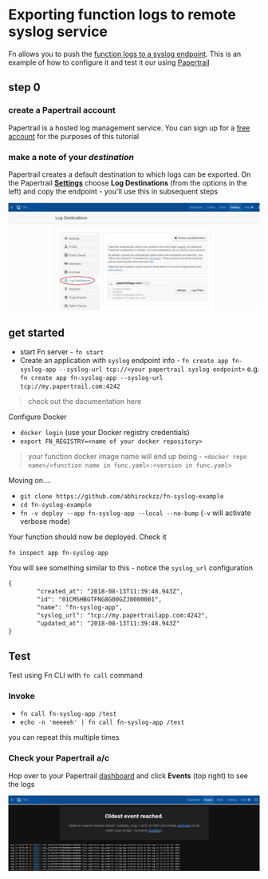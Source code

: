 # Exporting function logs to remote syslog service

Fn allows you to push the [function logs to a syslog endpoint](https://github.com/fnproject/fn/blob/master/docs/operating/logging.md#remote-syslog-for-functions). This is an example of how to configure it and test it our using [Papertrail](https://papertrailapp.com)

## step 0 

### create a Papertrail account

Papertrail is a hosted log management service. You can sign up for a [free account](https://papertrailapp.com/signup?plan=free) for the purposes of this tutorial

### make a note of your *destination*

Papertrail creates a default destination to which logs can be exported. On the Papertrail [**Settings**](https://papertrailapp.com/account) choose **Log Destinations** (from the options in the left) and copy the endpoint - you'll use this in subsequent steps

![](settings.jpg)

## get started

- start Fn server - `fn start`
- Create an application with `syslog` endpoint info - `fn create app fn-syslog-app --syslog-url tcp://<your papertrail syslog endpoint>` e.g. `fn create app fn-syslog-app --syslog-url tcp://my.papertrail.com:4242`

> check out the documentation here

Configure Docker

- `docker login` (use your Docker registry credentials)
- `export FN_REGISTRY=<name of your docker repository>`

> your function docker image name will end up being - `<docker repo name>/<function name in func.yaml>:<version in func.yaml>`

Moving on....

- `git clone https://github.com/abhirockzz/fn-syslog-example`
- `cd fn-syslog-example`
- `fn -v deploy --app fn-syslog-app --local --no-bump` (`-v` will activate verbose mode)

Your function should now be deployed. Check it

`fn inspect app fn-syslog-app`

You will see something similar to this - notice the `syslog_url` configuration

	{
	        "created_at": "2018-08-13T11:39:48.943Z",
	        "id": "01CMSHBGTFNG8G00GZJ0000001",
	        "name": "fn-syslog-app",
	        "syslog_url": "tcp://my.papertrailapp.com:4242",
	        "updated_at": "2018-08-13T11:39:48.943Z"
	}


## Test

Test using Fn CLI with `fn call` command

### Invoke

- `fn call fn-syslog-app /test`
- `echo -n 'meeeeh' | fn call fn-syslog-app /test` 

you can repeat this multiple times

### Check your Papertrail a/c

Hop over to your Papertrail [dashboard](https://papertrailapp.com/dashboard) and click **Events** (top right) to see the logs

![](events.jpg)
